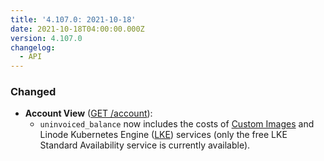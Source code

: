 ```yaml
---
title: '4.107.0: 2021-10-18'
date: 2021-10-18T04:00:00.000Z
version: 4.107.0
changelog:
  - API
---
```


### Changed

- **Account View** ([GET /account](https://www.linode.com/docs/api/account/#account-view)):
  - `uninvoiced_balance` now includes the costs of [Custom Images](https://www.linode.com/docs/guides/linode-images/) and Linode Kubernetes Engine ([LKE](https://www.linode.com/docs/products/compute/kubernetes/)) services (only the free LKE Standard Availability service is currently available).
